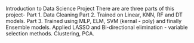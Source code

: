 Introduction to Data Science Project
There are are three parts of this project-
Part 1. Data Cleaning
Part 2. Trained on Linear, KNN, RF and DT models.
Part 3. Trained using MLP, ELM, SVM (kernal - poly) and finally Ensemble models. Applied LASSO and Bi-directional elimination - variable selection methods. Clustering, PCA.
